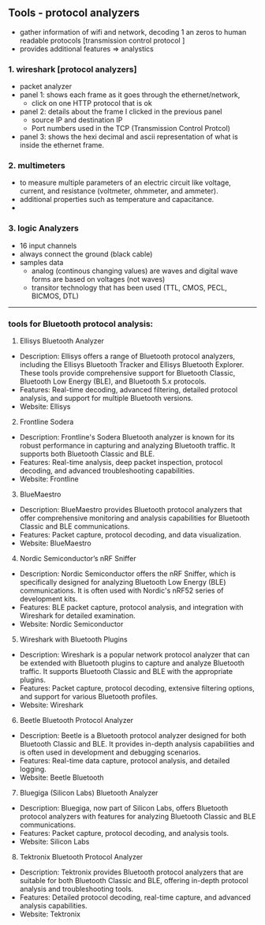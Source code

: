 ## Tools - protocol analyzers

- gather information of wifi and network, decoding 1 an zeros to human readable protocols [transmission control protocol ]
- provides additional features => analystics

### 1. wireshark [protocol analyzers]
- packet analyzer
- panel 1: shows each frame as it goes through the ethernet/network,
  - click on one HTTP protocol that is ok
- panel 2: details about the frame I clicked in the previous panel
  - source IP and destination IP
  - Port numbers used in the TCP (Transmission Control Protcol)
- panel 3: shows the hexi decimal and ascii representation of what is inside the ethernet frame.

### 2. multimeters 
- to measure multiple parameters of an electric circuit like voltage, current, and resistance (voltmeter, ohmmeter, and ammeter).
- additional properties such as temperature and capacitance.
- 

### 3. logic Analyzers 
- 16 input channels
- always connect the ground (black cable)
- samples data
  - analog (continous changing values) are waves and digital wave forms are based on voltages (not waves)
  - transitor technology that has been used (TTL, CMOS, PECL, BICMOS, DTL)

---

###  tools for Bluetooth protocol analysis:

1. Ellisys Bluetooth Analyzer
* Description: Ellisys offers a range of Bluetooth protocol analyzers, including the Ellisys Bluetooth Tracker and Ellisys Bluetooth Explorer. These tools provide comprehensive support for Bluetooth Classic, Bluetooth Low Energy (BLE), and Bluetooth 5.x protocols.
* Features: Real-time decoding, advanced filtering, detailed protocol analysis, and support for multiple Bluetooth versions.
* Website: Ellisys

2. Frontline Sodera
* Description: Frontline's Sodera Bluetooth analyzer is known for its robust performance in capturing and analyzing Bluetooth traffic. It supports both Bluetooth Classic and BLE.
* Features: Real-time analysis, deep packet inspection, protocol decoding, and advanced troubleshooting capabilities.
* Website: Frontline

3. BlueMaestro
* Description: BlueMaestro provides Bluetooth protocol analyzers that offer comprehensive monitoring and analysis capabilities for Bluetooth Classic and BLE communications.
* Features: Packet capture, protocol decoding, and data visualization.
* Website: BlueMaestro

4. Nordic Semiconductor’s nRF Sniffer
* Description: Nordic Semiconductor offers the nRF Sniffer, which is specifically designed for analyzing Bluetooth Low Energy (BLE) communications. It is often used with Nordic's nRF52 series of development kits.
* Features: BLE packet capture, protocol analysis, and integration with Wireshark for detailed examination.
* Website: Nordic Semiconductor

5. Wireshark with Bluetooth Plugins
* Description: Wireshark is a popular network protocol analyzer that can be extended with Bluetooth plugins to capture and analyze Bluetooth traffic. It supports Bluetooth Classic and BLE with the appropriate plugins.
* Features: Packet capture, protocol decoding, extensive filtering options, and support for various Bluetooth profiles.
* Website: Wireshark

6. Beetle Bluetooth Protocol Analyzer
* Description: Beetle is a Bluetooth protocol analyzer designed for both Bluetooth Classic and BLE. It provides in-depth analysis capabilities and is often used in development and debugging scenarios.
* Features: Real-time data capture, protocol analysis, and detailed logging.
* Website: Beetle Bluetooth

7. Bluegiga (Silicon Labs) Bluetooth Analyzer
* Description: Bluegiga, now part of Silicon Labs, offers Bluetooth protocol analyzers with features for analyzing Bluetooth Classic and BLE communications.
* Features: Packet capture, protocol decoding, and analysis tools.
* Website: Silicon Labs

8. Tektronix Bluetooth Protocol Analyzer
* Description: Tektronix provides Bluetooth protocol analyzers that are suitable for both Bluetooth Classic and BLE, offering in-depth protocol analysis and troubleshooting tools.
* Features: Detailed protocol decoding, real-time capture, and advanced analysis capabilities.
* Website: Tektronix
